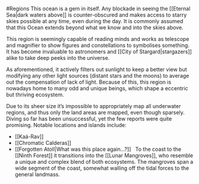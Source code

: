 #Regions 
This ocean is a gem in itself. Any blockade in seeing the [[Eternal Sea|dark waters above]] is counter-obscured and makes access to starry skies possible at any time, even during the day.
It is commonly assumed that this Ocean extends beyond what we know and into the skies above. 

This region is seemingly capable of reading minds and works as telescope and magnifier to show figures and constellations to symbolises something. It has become invaluable to astronomers and [[City of Stargard|stargazers]] alike to take deep peeks into the universe.

As aforementioned, it actively filters out sunlight to keep a better view but modifying any other light sources (distant stars and the moons) to average out the compensation of lack of light. Because of this, this region is nowadays home to many odd and unique beings, which shape a eccentric but thriving ecosystem.

Due to its sheer size it’s impossible to appropriately map all underwater regions, and thus only the land areas are mapped, even though sparsely.
Diving so far has been unsuccessful, yet the few reports were quite promising.
Notable locations and islands include:
- [[Kaá-Rav]]
- [[Chromatic Calderas]]
- [[Forgotten Atoll|What was this place again...?]]
 
To the coast to the [[Ninth Forest]] it transitions into the [[Lunar Mangroves]], who resemble a unique and complex blend of both ecosystems. The mangroves span a wide segment of the coast, somewhat walling off the tidal forces to the general landmass.